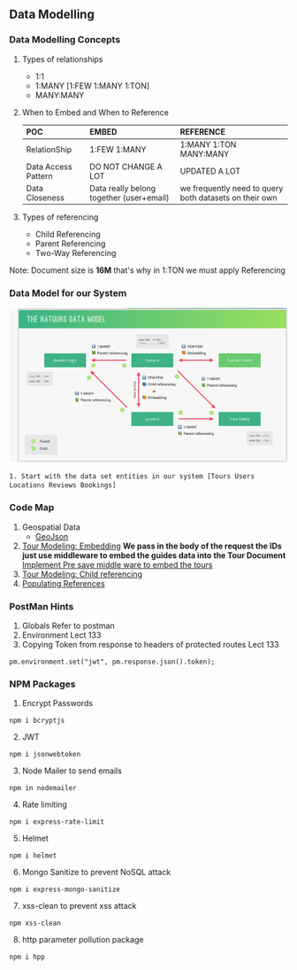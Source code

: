 ## Data Modelling

### Data Modelling Concepts
1. Types of relationships
    - 1:1
    - 1:MANY   [1:FEW 1:MANY 1:TON]
    - MANY:MANY
2. When to Embed and When to Reference

    | POC | EMBED | REFERENCE |
    | ------- | -------- | ------- |
    | RelationShip | 1:FEW  1:MANY | 1:MANY  1:TON  MANY:MANY |
    | Data Access Pattern | DO NOT CHANGE A LOT | UPDATED A LOT |
    | Data Closeness |  Data really belong together (user+email) | we frequently need to query both datasets on their own |

3. Types of referencing
    - Child Referencing
    - Parent Referencing
    - Two-Way Referencing

Note: Document size is **16M** that's why in 1:TON we must apply  Referencing


### Data Model for our System
![Alt text](image.png)

    1. Start with the data set entities in our system [Tours Users Locations Reviews Bookings] 
### Code Map
1. Geospatial Data
    - <a href="">GeoJson</a>
2. <a href="">Tour Modeling: Embedding</a>
    **We pass in the body of the request the IDs just use middleware to embed the guides data into the Tour Document**
    <a href="">Implement Pre save middle ware to embed the tours</a>
3. <a href="">Tour Modeling: Child referencing</a>
4. <a href="">Populating References</a>


### PostMan Hints
1. Globals Refer to postman
2. Environment Lect 133
3. Copying Token from response to headers of protected routes Lect 133
```
pm.environment.set("jwt", pm.response.json().token);
```


### NPM Packages
1. Encrypt Passwords
```
npm i bcryptjs
```
2. JWT
```
npm i jsonwebtoken
```
3. Node Mailer to send emails
```
npm in nodemailer
```
4. Rate limiting
```
npm i express-rate-limit
```
5. Helmet
```
npm i helmet
```
6. Mongo Sanitize to prevent NoSQL attack
```
npm i express-mongo-sanitize
```
7. xss-clean to prevent xss attack
```
npm xss-clean
```
8. http parameter pollution package
```
npm i hpp
```